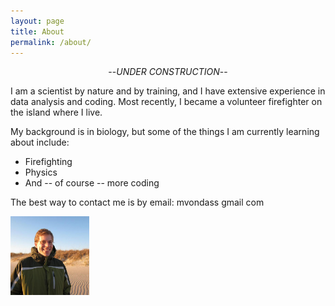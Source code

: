 ```yaml
---
layout: page
title: About
permalink: /about/
---
```

<p style="text-align: center;">--<i>UNDER CONSTRUCTION</i>--</p>

I am a scientist by nature and by training, and I have extensive experience in data analysis and coding. Most recently, I became a volunteer firefighter on the island where I live.

My background is in biology, but some of the things I am currently learning about include:
* Firefighting
* Physics
* And -- of course -- more coding

The best way to contact me is by email: mvondass   gmail   com

<img src="/assets/Headshot.jpg" style="width:25%">
